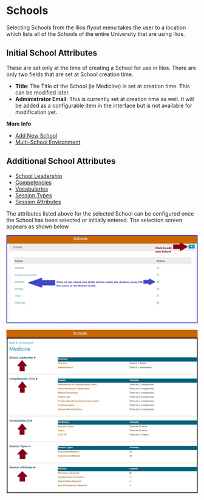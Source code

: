 # Schools

Selecting Schools from the Ilios flyout menu takes the user to a location which lists all of the Schools of the entire University that are using Ilios.

## Initial School Attributes

These are set only at the time of creating a School for use in Ilios. There are only two fields that are set at School creation time.

* **Title**: The Title of the School \(ie Medicine\) is set at creation time. This can be modified later.
* **Administrator Email**: This is currently set at creation time as well. It will be added as a configurable item in the interface but is not available for modification yet.

**More Info**

* [Add New School](https://iliosproject.gitbook.io/ilios-user-guide/schools/add-new-school)
* [Multi-School Environment](https://iliosproject.gitbook.io/ilios-user-guide/schools/multi-school-environment)

## Additional School Attributes

* [School Leadership](https://iliosproject.gitbook.io/ilios-user-guide/schools/school-leadership)
* [Competencies](https://iliosproject.gitbook.io/ilios-user-guide/schools/competencies)
* [Vocabularies](https://iliosproject.gitbook.io/ilios-user-guide/schools/vocabularies)
* [Session Types](https://iliosproject.gitbook.io/ilios-user-guide/schools/session-types)
* [Session Attributes](https://iliosproject.gitbook.io/ilios-user-guide/schools/session-attributes)

The attributes listed above for the selected School can be configured once the School has been selected or initially entered. The selection screen appears as shown below.

![](../.gitbook/assets/schools_1.jpg)

![](../.gitbook/assets/school_selected.jpg)

